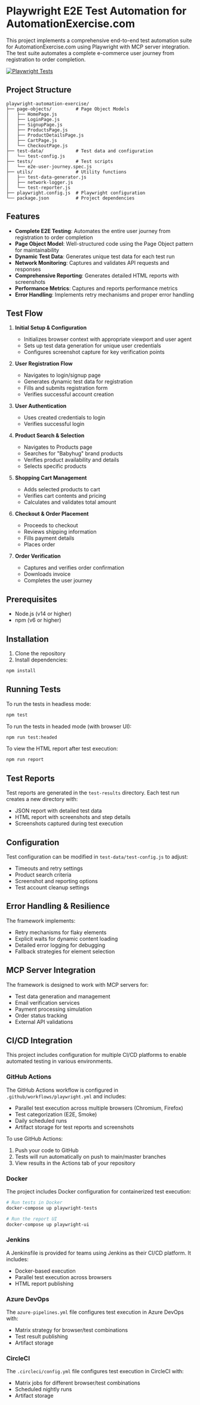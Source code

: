 # Playwright E2E Test Automation for AutomationExercise.com

This project implements a comprehensive end-to-end test automation suite for AutomationExercise.com using Playwright with MCP server integration. The test suite automates a complete e-commerce user journey from registration to order completion.

[![Playwright Tests](https://github.com/username/playwright-automation-exercise/actions/workflows/playwright.yml/badge.svg)](https://github.com/username/playwright-automation-exercise/actions/workflows/playwright.yml)

## Project Structure

```
playwright-automation-exercise/
├── page-objects/         # Page Object Models
│   ├── HomePage.js
│   ├── LoginPage.js
│   ├── SignupPage.js
│   ├── ProductsPage.js
│   ├── ProductDetailsPage.js
│   ├── CartPage.js
│   └── CheckoutPage.js
├── test-data/            # Test data and configuration
│   └── test-config.js
├── tests/                # Test scripts
│   └── e2e-user-journey.spec.js
├── utils/                # Utility functions
│   ├── test-data-generator.js
│   ├── network-logger.js
│   └── test-reporter.js
├── playwright.config.js  # Playwright configuration
└── package.json          # Project dependencies
```

## Features

- **Complete E2E Testing**: Automates the entire user journey from registration to order completion
- **Page Object Model**: Well-structured code using the Page Object pattern for maintainability
- **Dynamic Test Data**: Generates unique test data for each test run
- **Network Monitoring**: Captures and validates API requests and responses
- **Comprehensive Reporting**: Generates detailed HTML reports with screenshots
- **Performance Metrics**: Captures and reports performance metrics
- **Error Handling**: Implements retry mechanisms and proper error handling

## Test Flow

1. **Initial Setup & Configuration**
   - Initializes browser context with appropriate viewport and user agent
   - Sets up test data generation for unique user credentials
   - Configures screenshot capture for key verification points

2. **User Registration Flow**
   - Navigates to login/signup page
   - Generates dynamic test data for registration
   - Fills and submits registration form
   - Verifies successful account creation

3. **User Authentication**
   - Uses created credentials to login
   - Verifies successful login

4. **Product Search & Selection**
   - Navigates to Products page
   - Searches for "Babyhug" brand products
   - Verifies product availability and details
   - Selects specific products

5. **Shopping Cart Management**
   - Adds selected products to cart
   - Verifies cart contents and pricing
   - Calculates and validates total amount

6. **Checkout & Order Placement**
   - Proceeds to checkout
   - Reviews shipping information
   - Fills payment details
   - Places order

7. **Order Verification**
   - Captures and verifies order confirmation
   - Downloads invoice
   - Completes the user journey

## Prerequisites

- Node.js (v14 or higher)
- npm (v6 or higher)

## Installation

1. Clone the repository
2. Install dependencies:

```bash
npm install
```

## Running Tests

To run the tests in headless mode:

```bash
npm test
```

To run the tests in headed mode (with browser UI):

```bash
npm run test:headed
```

To view the HTML report after test execution:

```bash
npm run report
```

## Test Reports

Test reports are generated in the `test-results` directory. Each test run creates a new directory with:

- JSON report with detailed test data
- HTML report with screenshots and step details
- Screenshots captured during test execution

## Configuration

Test configuration can be modified in `test-data/test-config.js` to adjust:

- Timeouts and retry settings
- Product search criteria
- Screenshot and reporting options
- Test account cleanup settings

## Error Handling & Resilience

The framework implements:

- Retry mechanisms for flaky elements
- Explicit waits for dynamic content loading
- Detailed error logging for debugging
- Fallback strategies for element selection

## MCP Server Integration

The framework is designed to work with MCP servers for:

- Test data generation and management
- Email verification services
- Payment processing simulation
- Order status tracking
- External API validations

## CI/CD Integration

This project includes configuration for multiple CI/CD platforms to enable automated testing in various environments.

### GitHub Actions

The GitHub Actions workflow is configured in `.github/workflows/playwright.yml` and includes:

- Parallel test execution across multiple browsers (Chromium, Firefox)
- Test categorization (E2E, Smoke)
- Daily scheduled runs
- Artifact storage for test reports and screenshots

To use GitHub Actions:
1. Push your code to GitHub
2. Tests will run automatically on push to main/master branches
3. View results in the Actions tab of your repository

### Docker

The project includes Docker configuration for containerized test execution:

```bash
# Run tests in Docker
docker-compose up playwright-tests

# Run the report UI
docker-compose up playwright-ui
```

### Jenkins

A Jenkinsfile is provided for teams using Jenkins as their CI/CD platform. It includes:

- Docker-based execution
- Parallel test execution across browsers
- HTML report publishing

### Azure DevOps

The `azure-pipelines.yml` file configures test execution in Azure DevOps with:

- Matrix strategy for browser/test combinations
- Test result publishing
- Artifact storage

### CircleCI

The `.circleci/config.yml` file configures test execution in CircleCI with:

- Matrix jobs for different browser/test combinations
- Scheduled nightly runs
- Artifact storage
